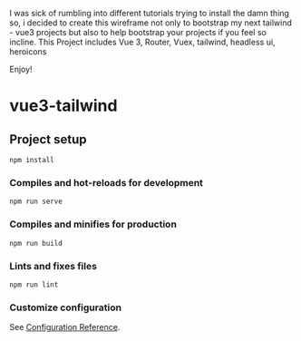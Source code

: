 I was sick of rumbling into different tutorials trying to install the damn thing so, i decided to create this wireframe not only to bootstrap 
my next tailwind - vue3 projects but also to help bootstrap your projects if you feel so incline.
This Project includes Vue 3, Router, Vuex, tailwind, headless ui, heroicons

Enjoy!



# vue3-tailwind

## Project setup
```
npm install
```

### Compiles and hot-reloads for development
```
npm run serve
```

### Compiles and minifies for production
```
npm run build
```

### Lints and fixes files
```
npm run lint
```

### Customize configuration
See [Configuration Reference](https://cli.vuejs.org/config/).
